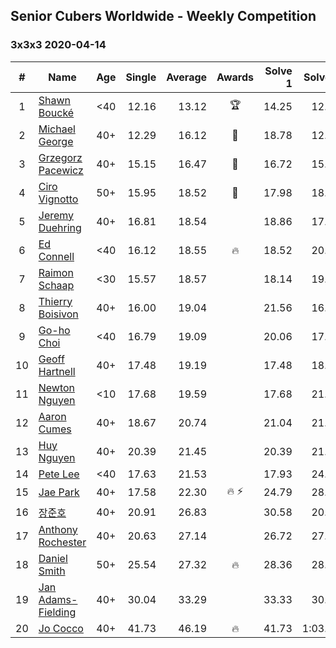 ## Senior Cubers Worldwide - Weekly Competition
### 3x3x3 2020-04-14

| # | Name | Age | Single | Average | Awards | Solve 1 | Solve 2 | Solve 3 | Solve 4 | Solve 5 | Video |
| :--: | -- | :--: | --: | --: | :--: | --: | --: | --: | --: | --: | :-- |
| 1 | [Shawn Boucké](../../persons/shawn_boucke.md) | <40 | 12.16 | 13.12 | 🏆 | 14.25 | 12.56 | 12.16 | 14.02 | 12.79 | [Link](https://www.facebook.com/ShawnBoucke/videos/3212352282109866/) |
| 2 | [Michael George](../../persons/michael_george.md) | 40+ | 12.29 | 16.12 | 🥇 | 18.78 | 12.29 | 16.32 | DNF | 13.25 | [Link](https://www.facebook.com/events/982619255468618/permalink/983674912029719/) |
| 3 | [Grzegorz Pacewicz](../../persons/grzegorz_pacewicz.md) | 40+ | 15.15 | 16.47 | 🥈 | 16.72 | 15.15 | 15.60 | 19.22 | 17.10 | [Link](https://www.facebook.com/events/982619255468618/permalink/987577534972790/) |
| 4 | [Ciro Vignotto](../../persons/ciro_vignotto.md) | 50+ | 15.95 | 18.52 | 🥉 | 17.98 | 18.38 | 15.95 | 20.10 | 19.21 | [Link](https://www.facebook.com/events/982619255468618/permalink/983428162054394/) |
| 5 | [Jeremy Duehring](../../persons/jeremy_duehring.md) | 40+ | 16.81 | 18.54 |  | 18.86 | 17.11 | 19.66 | 23.06 | 16.81 | [Link](https://www.facebook.com/events/982619255468618/permalink/987494501647760/) |
| 6 | [Ed Connell](../../persons/ed_connell.md) | <40 | 16.12 | 18.55 | 🔥 | 18.52 | 20.72 | 16.41 | 16.12 | 22.27 | [Link](https://www.facebook.com/events/982619255468618/permalink/985739345156609/) |
| 7 | [Raimon Schaap](../../persons/raimon_schaap.md) | <30 | 15.57 | 18.57 |  | 18.14 | 19.62 | 17.96 | 20.52 | 15.57 | [Link](https://www.facebook.com/events/982619255468618/permalink/986499718413905/) |
| 8 | [Thierry Boisivon](../../persons/thierry_boisivon.md) | 40+ | 16.00 | 19.04 |  | 21.56 | 16.28 | 16.00 | 24.50 | 19.28 | [Link](https://www.facebook.com/events/982619255468618/permalink/986815908382286/) |
| 9 | [Go-ho Choi](../../persons/go-ho_choi.md) | <40 | 16.79 | 19.09 |  | 20.06 | 17.65 | 19.55 | 25.74 | 16.79 | [Link](https://www.facebook.com/events/982619255468618/permalink/987263271670883/) |
| 10 | [Geoff Hartnell](../../persons/geoff_hartnell.md) | 40+ | 17.48 | 19.19 |  | 17.48 | 18.98 | 19.72 | 18.88 | 26.55 | [Link](https://www.facebook.com/events/982619255468618/permalink/984292875301256/) |
| 11 | [Newton Nguyen](../../persons/newton_nguyen.md) | <10 | 17.68 | 19.59 |  | 17.68 | 21.25 | 19.78 | 19.51 | 19.47 | [Link](https://www.facebook.com/events/982619255468618/permalink/987643484966195/) |
| 12 | [Aaron Cumes](../../persons/aaron_cumes.md) | 40+ | 18.67 | 20.74 |  | 21.04 | 21.80 | 18.67 | 22.23 | 19.40 | [Link](https://www.facebook.com/events/982619255468618/permalink/982698725460671/) |
| 13 | [Huy Nguyen](../../persons/huy_nguyen.md) | 40+ | 20.39 | 21.45 |  | 20.39 | 21.23 | 22.23 | 20.88 | 22.99 | [Link](https://www.facebook.com/events/982619255468618/permalink/987643484966195/) |
| 14 | [Pete Lee](../../persons/pete_lee.md) | <40 | 17.63 | 21.53 |  | 17.93 | 24.02 | 17.63 | 24.59 | 22.66 | [Link](https://www.facebook.com/events/982619255468618/permalink/985951818468695/) |
| 15 | [Jae Park](../../persons/jae_park.md) | 40+ | 17.58 | 22.30 | 🔥 ⚡ | 24.79 | 28.25 | 21.45 | 17.58 | 20.67 | [Link](https://www.facebook.com/events/982619255468618/permalink/985441481853062/) |
| 16 | [장준호](../../persons/장준호.md) | 40+ | 20.91 | 26.83 |  | 30.58 | 20.91 | 25.61 | 28.09 | 26.80 | [Link](https://www.facebook.com/events/982619255468618/permalink/987222175008326/) |
| 17 | [Anthony Rochester](../../persons/anthony_rochester.md) | 40+ | 20.63 | 27.14 |  | 26.72 | 27.80 | 33.81 | 26.90 | 20.63 | [Link](https://www.facebook.com/events/982619255468618/permalink/982643972132813/) |
| 18 | [Daniel Smith](../../persons/daniel_smith.md) | 50+ | 25.54 | 27.32 | 🔥 | 28.36 | 28.69 | 25.54 | 26.65 | 26.94 | [Link](https://www.facebook.com/events/982619255468618/permalink/987007658363111/) |
| 19 | [Jan Adams-Fielding](../../persons/jan_adams-fielding.md) | 40+ | 30.04 | 33.29 |  | 33.33 | 30.04 | 31.11 | 40.52 | 35.44 | [Link](https://www.facebook.com/events/982619255468618/permalink/987497521647458/) |
| 20 | [Jo Cocco](../../persons/jo_cocco.md) | 40+ | 41.73 | 46.19 | 🔥 | 41.73 | 1:03.79 | 47.36 | 43.79 | 47.43 | [Link](https://www.facebook.com/events/982619255468618/permalink/986912875039256/) |

<!-- Global site tag (gtag.js) - Google Analytics -->
<script async src="https://www.googletagmanager.com/gtag/js?id=UA-86348435-3"></script>
<script>window.dataLayer = window.dataLayer || []; function gtag() {dataLayer.push(arguments);} gtag('js', new Date()); gtag('config', 'UA-86348435-3');</script>
